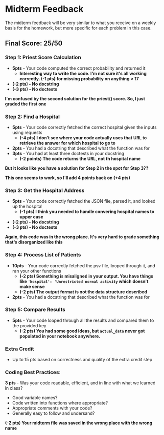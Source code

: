 # Midterm Feedback
The midterm feedback will be very similar to what you receive on a weekly basis for the homework, but more specific for each problem in this case.

## Final Score: 25/50


### Step 1: Priest Score Calculation
* **5pts** - Your code computed the correct probability and returned it
  * **Interesting way to write the code.  I'm not sure it's all working correctly.  (-1 pts) for missing probability on anything < 17**
* **(-2 pts) - No docstring**
* **(-3 pts) - No doctests**

**I'm confused by the second solution for the priest() score.  So, I just graded the first one**

### Step 2: Find a Hospital
* **5pts** - Your code correctly fetched the correct hospital given the inputs using requests
  * **(-4 pts) I don't see where your code actually uses that URL to retrieve the answer for which hospital to go to** 
* **2pts** - You had a docstring that described what the function was for
* **3pts** - You had at least three doctests in your docstring
  * **(-2 points) The code returns the URL, not th hospital name**

**But it looks like you have a solution for Step 2 in the spot for Step 3??**

**This one seems to work, so I'll add 4 points back on (+4 pts)**

### Step 3: Get the Hospital Address
* **5pts** - Your code correctly fetched the JSON file, parsed it, and looked up the hospital
  * **(-1 pts) I think you needed to handle convering hospital names to upper case**
* **(-2 pts) - No docstring**
* **(-3 pts) - No doctests**

**Again, this code was in the wrong place.  It's very hard to grade something that's disorganized like this**

### Step 4: Process List of Patients
* **10pts** - Your code correctly fetched the psv file, looped through it, and ran your other functions
  * **(-2 pts) Something is misaligned in your output.  You have things like `'hospital': 'Unrestricted normal activity` which doesn't make sense**
  * **(-2 pts) The output format is not the data structure described**
* **2pts** - You had a docstring that described what the function was for

### Step 5: Compare Results
* **5pts** - Your code looped through all the results and compared them to the provided key
  * **(-2 pts) You had some good ideas, but `actual_data` never got populated in your notebook anywhere.**

### Extra Credit
* Up to 15 pts based on correctness and quality of the extra credit step

### Coding Best Practices:
**3 pts** - Was your code readable, efficient, and in line with what we learned in class?
* Good variable names?
* Code written into functions where appropriate?
* Appropriate comments with your code?
* Generally easy to follow and undersand?

**(-2 pts) Your midterm file was saved in the wrong place with the wrong name**